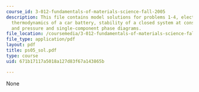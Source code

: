 ```yaml
---
course_id: 3-012-fundamentals-of-materials-science-fall-2005
description: This file contains model solutions for problems 1-4, electrochemistry,
  thermodynamics of a car battery, stability of a closed system at constant temperature
  and pressure and single-component phase diagrams.
file_location: /coursemedia/3-012-fundamentals-of-materials-science-fall-2005/671b17117a5018a127d83f67a143865b_ps05_sol.pdf
file_type: application/pdf
layout: pdf
title: ps05_sol.pdf
type: course
uid: 671b17117a5018a127d83f67a143865b

---
```

None